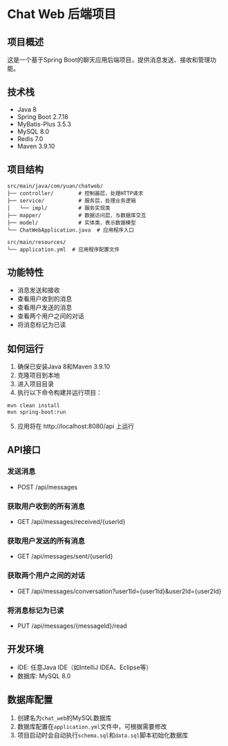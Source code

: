 # Chat Web 后端项目

## 项目概述

这是一个基于Spring Boot的聊天应用后端项目，提供消息发送、接收和管理功能。

## 技术栈

- Java 8
- Spring Boot 2.7.18
- MyBatis-Plus 3.5.3
- MySQL 8.0
- Redis 7.0
- Maven 3.9.10

## 项目结构

```
src/main/java/com/yuan/chatweb/
├── controller/        # 控制器层，处理HTTP请求
├── service/           # 服务层，处理业务逻辑
│   └── impl/          # 服务实现类
├── mapper/            # 数据访问层，与数据库交互
├── model/             # 实体类，表示数据模型
└── ChatWebApplication.java  # 应用程序入口

src/main/resources/
└── application.yml  # 应用程序配置文件
```

## 功能特性

- 消息发送和接收
- 查看用户收到的消息
- 查看用户发送的消息
- 查看两个用户之间的对话
- 将消息标记为已读

## 如何运行

1. 确保已安装Java 8和Maven 3.9.10
2. 克隆项目到本地
3. 进入项目目录
4. 执行以下命令构建并运行项目：

```bash
mvn clean install
mvn spring-boot:run
```

5. 应用将在 http://localhost:8080/api 上运行


## API接口

### 发送消息
- POST /api/messages

### 获取用户收到的所有消息
- GET /api/messages/received/{userId}

### 获取用户发送的所有消息
- GET /api/messages/sent/{userId}

### 获取两个用户之间的对话
- GET /api/messages/conversation?user1Id={user1Id}&user2Id={user2Id}

### 将消息标记为已读
- PUT /api/messages/{messageId}/read

## 开发环境

- IDE: 任意Java IDE（如IntelliJ IDEA、Eclipse等）
- 数据库: MySQL 8.0

## 数据库配置

1. 创建名为`chat_web`的MySQL数据库
2. 数据库配置在`application.yml`文件中，可根据需要修改
3. 项目启动时会自动执行`schema.sql`和`data.sql`脚本初始化数据库